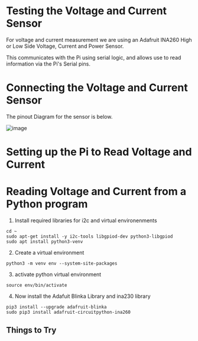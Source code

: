 # Testing the Voltage and Current Sensor

For voltage and current measurement we are using an Adafruit INA260 High or Low Side Voltage, Current and Power Sensor.

This communicates with the Pi using serial logic, and allows use to read information via the Pi's Serial pins.

# Connecting the Voltage and Current Sensor

The pinout Diagram for the sensor is below.

![image](https://github.com/user-attachments/assets/5702cac1-4be6-48b4-a95f-c175bfd7bb4c)


# Setting up the Pi to Read Voltage and Current


# Reading Voltage and Current from a Python program

1. Install required libraries for i2c and virtual environenments
```
cd ~
sudo apt-get install -y i2c-tools libgpiod-dev python3-libgpiod
sudo apt install python3-venv
```

2. Create a virtual environment
```
python3 -m venv env --system-site-packages
```

3. activate python virtual environment
```
source env/bin/activate
```

4. Now install the Adafuit Blinka Library and ina230 library
```
pip3 install --upgrade adafruit-blinka
sudo pip3 install adafruit-circuitpython-ina260
```

## Things to Try


